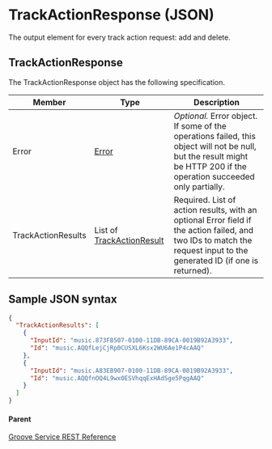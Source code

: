 # TrackActionResponse (JSON)
The output element for every track action request: add and delete.

## TrackActionResponse
The TrackActionResponse object has the following specification.

| **Member**         | **Type**                                                                         | **Description**                                                                                                                                                       |
|--------------------|----------------------------------------------------------------------------------|-----------------------------------------------------------------------------------------------------------------------------------------------------------------------|
| Error              | [Error](JSON_Error.md)                                 | *Optional.* Error object. If some of the operations failed, this object will not be null, but the result might be HTTP 200 if the operation succeeded only partially.   |
| TrackActionResults | List of [TrackActionResult](JSON_TrackActionResult.md) | Required. List of action results, with an optional Error field if the action failed, and two IDs to match the request input to the generated ID (if one is returned). |

## Sample JSON syntax
```json
{
  "TrackActionResults": [
    {
      "InputId": "music.873FB507-0100-11DB-89CA-0019B92A3933",
      "Id": "music.AQQfLejCjRp0CUSXL6Ksx2WU6Ae1P4cAAQ"
    },
    {
      "InputId": "music.A83EB907-0100-11DB-89CA-0019B92A3933",
      "Id": "music.AQQfnOQ4L9wx0ESVhqqExHAdSge5PqgAAQ"
    }
  ]
}
```

#### Parent
[Groove Service REST Reference](overview.md)
